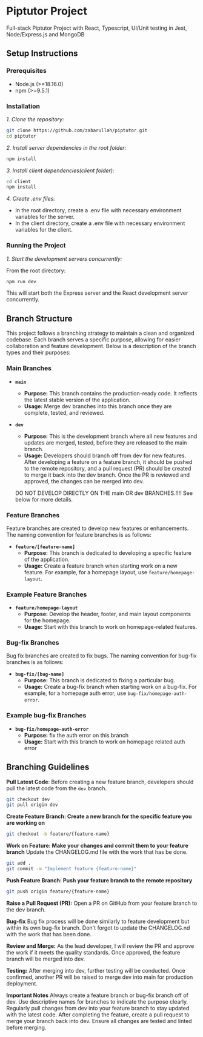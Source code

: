 # Piptutor Project

Full-stack Piptutor Project with React, Typescript, UI/Unit testing in Jest, Node/Express.js and MongoDB

## Setup Instructions

### Prerequisites

- Node.js (>=18.16.0)
- npm (>=9.5.1)

### Installation

_1. Clone the repository:_

```sh
git clone https://github.com/zabarullah/piptutor.git
cd piptutor
```

_2. Install server dependencies in the root folder:_

```sh
npm install
```

_3. Install client dependencies(client folder):_

```sh
cd client
npm install
```

_4. Create .env files:_

- In the root directory, create a .env file with necessary environment variables for the server.
- In the client directory, create a .env file with necessary environment variables for the client.

### Running the Project

_1. Start the development servers concurrently:_

From the root directory:

```sh
npm run dev
```

This will start both the Express server and the React development server concurrently.

## Branch Structure

This project follows a branching strategy to maintain a clean and organized codebase. Each branch serves a specific purpose, allowing for easier collaboration and feature development. Below is a description of the branch types and their purposes:

### Main Branches

- **`main`**
  - **Purpose:** This branch contains the production-ready code. It reflects the latest stable version of the application.
  - **Usage:** Merge dev branches into this branch once they are complete, tested, and reviewed.

- **`dev`**
  - **Purpose:** This is the development branch where all new features and updates are merged, tested, before they are released to the main branch.
  - **Usage:** Developers should branch off from dev for new features. After developing a feature on a feature branch, it should be pushed to the remote repository, and a pull request (PR) should be created to merge it back into the dev branch. Once the PR is reviewed and approved, the changes can be merged into dev.
  
  DO NOT DEVELOP DIRECTLY ON THE main OR dev BRANCHES.!!!! See below for more details.

### Feature Branches

Feature branches are created to develop new features or enhancements. The naming convention for feature branches is as follows:

- **`feature/[feature-name]`**
  - **Purpose:** This branch is dedicated to developing a specific feature of the application.
  - **Usage:** Create a feature branch when starting work on a new feature. For example, for a homepage layout, use `feature/homepage-layout`.

### Example Feature Branches

- **`feature/homepage-layout`**
  - **Purpose:** Develop the header, footer, and main layout components for the homepage.
  - **Usage:** Start with this branch to work on homepage-related features.


### Bug-fix Branches

Bug fix branches are created to fix bugs. The naming convention for bug-fix branches is as follows:

- **`bug-fix/[bug-name]`**
  - **Purpose:** This branch is dedicated to fixing a particular bug.
  - **Usage:** Create a bug-fix branch when starting work on a bug-fix. For example, for a homepage auth error, use `bug-fix/homepage-auth-error`.

### Example bug-fix Branches

- **`bug-fix/homepage-auth-error`**
  - **Purpose:** fix the auth error on this branch
  - **Usage:** Start with this branch to work on homepage related auth error

## Branching Guidelines

**Pull Latest Code**: 
   Before creating a new feature branch, developers should pull the latest code from the `dev` branch.
   ```sh
   git checkout dev
   git pull origin dev
   ```
**Create Feature Branch: Create a new branch for the specific feature you are working on**
   ```sh
   git checkout -b feature/{feature-name}
   ```
**Work on Feature: Make your changes and commit them to your feature branch**
   Update the CHANGELOG.md file with the work that has be done.
   ```sh
   git add .
   git commit -m "Implement feature {feature-name}"
   ```
**Push Feature Branch: Push your feature branch to the remote repository**
   ```sh
   git push origin feature/{feature-name}
   ```
**Raise a Pull Request (PR):** 
Open a PR on GitHub from your feature branch to the dev branch.

**Bug-fix**
Bug fix process will be done similarly to feature development but within its own bug-fix branch.
Don't forgot to update the CHANGELOG.nd with the work that has been done.

**Review and Merge:** 
As the lead developer, I will review the PR and approve the work if it meets the quality standards. Once approved, the feature branch will be merged into dev.

**Testing:** 
After merging into dev, further testing will be conducted. Once confirmed, another PR will be raised to merge dev into main for production deployment.

**Important Notes** 
Always create a feature branch or bug-fix branch off of dev.
Use descriptive names for branches to indicate the purpose clearly.
Regularly pull changes from dev into your feature branch to stay updated with the latest code.
After completing the feature, create a pull request to merge your branch back into dev.
Ensure all changes are tested and linted before merging.


